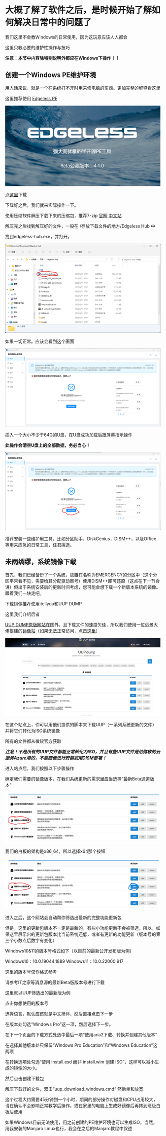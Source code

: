 # 大概了解了软件之后，是时候开始了解如何解决日常中的问题了

我们这里不会教Windows的日常使用，因为这玩意应该人人都会

这里只教必要的维护性操作与技巧

__注意：本节中内容除特别说明外都应在Windows下操作！！__
## 创建一个Windows PE维护环境

用人话来说，就是一个在系统打不开时用来修电脑的东西。更加完整的解释看[这里](https://wiki.edgeless.top/v2/faq/whats.html)

这里推荐使用 [Edgeless PE](https://home.edgeless.top/)

![Edgeless官网](Photos/1.png)

点[这里](https://down.edgeless.top/)下载

下载好之后，我们就来实际操作一下。

使用压缩软件解压下载下来的压缩包，推荐7-zip [官网](https://www.7-zip.org/) [中文站](https://sparanoid.com/lab/7z/)

解压完之后找到解压好的文件，一般在 /存放下载文件的地方/Edgeless Hub 中

找到edgeless-hub.exe，并打开。

![一张Edgeless Hub文件夹的图片](Photos/2.png)

如果一切正常。应该会看到这个画面

![Edgeless Hub主界面](Photos/3.png)

插入一个大小不少于64G的U盘，在U盘成功加载后跟屏幕指示操作

__此操作会清空U盘上的全部数据，务必当心！__

![第一步](Photos/4.png)

推荐安装一些维护用工具，比如分区助手，DiskGenius，DISM++，以及Office等用来应急的日常工具，任君挑选。

## 未雨绸缪，系统镜像下载

首先，我们已经备份了一个系统，放置在名称为EMERGENCY的分区中（这个分区平常看不见，需要给其分配驱动器号）使用DISM++即可还原（这点在下一节会讲）但出于系统安装后的更新时间考虑，您可能会想下载一个新版本系统的镜像。跟着我们一块走吧。

下载镜像推荐使用itellyou和UUP DUMP

这里我们介绍后者

[UUP DUMP原版网站](https://www.uupdump.net)在国外，且下载文件的速度欠佳，所以我们使用一位远景大佬搭建的[镜像站](https://www.uupdump.cn)（如果无法正常访问，点击[这里](https://uup.pc521.net)）

![一张镜像站的图片](Photos/5.png)

在这个站点上，你可以用他们提供的脚本来下载UUP（一系列系统更新的文件）并将它们转化为ISO系统镜像

所有的文件都从微软官方获取

___注意！不是所有的UUP文件都能正常转化为ISO，并且有些UUP文件是给微软的云服务Azure用的，不要随便进行安装或用DISM部署！___

进入站点后，我们按照以下步骤操作

确定我们需要的镜像版本，在我们系统更新的需求里应当选择“最新Beta通道版本”

![第一步](Photos/6.png)

我们的白板的架构是x86_64，所以选择x64那个按钮

![第二步](Photos/7.png)

进入之后，这个网站会自动帮你筛选出最新的完整功能更新包

但是，这里的更新包版本不一定是最新的，有些小功能更新不会被筛选，所以，如果这里展示出的更新包版本比当前系统还低，或者有更新的功能更新（版本号的第三个小数点后数字有变化）

Windows10&11的版本号格式如下（以目前的最新公开发布版为例）

Windows10：10.0.19044.1889
Windows11：10.0.22000.917

这里的版本号仅作格式参考

请参考IT之家等消息源的最新Beta版版本号进行下载

这里就以UUP筛选出的最新版为例

点击你想使用的版本号

选择语言，默认应该就是中文简体，然后直接点击下一步

在版本处勾选“Windows Pro”这一项，然后选择下一步。

在下一个页面的下载方式处选中最后一项“使用aria2下载、转换并创建其他版本”

在选择其他版本处只保留“Windows Pro Education”和“Windows Education”这两项

在转换选项处勾选“使用 install.esd 而非 install.wim 创建 ISO”，这样可以减小生成的镜像的大小。

然后点击创建下载包

解压下载好的文件，双击“uup_download_windows.cmd”
然后坐和放宽

这个过程大约需要45分钟到一个小时，期间的部分操作对磁盘和CPU占用较大，请在确认不会影响正常教学后操作，或在家里的电脑上生成好镜像后再拷到班级白板后使用

如果Windows目前无法使用，用之前创建的PE维护环境也可以生成ISO，当然，用我安装的Manjaro Linux也行，我会在之后的Manjaro教程中叙述